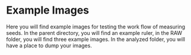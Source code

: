 # Example Images  
Here you will find example images for testing the work flow of measuring seeds. In the parent directory, you will find an example ruler, in the RAW folder, you will find three example images. In the analyzed folder, you will have a place to dump your images. 
